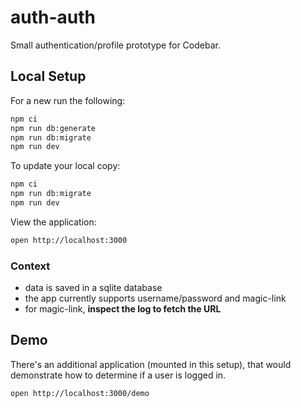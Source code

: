 # auth-auth

Small authentication/profile prototype for Codebar.

## Local Setup

For a new run the following:

```sh
npm ci
npm run db:generate
npm run db:migrate
npm run dev
```

To update your local copy:

```sh
npm ci
npm run db:migrate
npm run dev
```

View the application:

```sh
open http://localhost:3000
```

### Context

- data is saved in a sqlite database
- the app currently supports username/password and magic-link
- for magic-link, **inspect the log to fetch the URL**

## Demo

There's an additional application (mounted in this setup), that would demonstrate how to determine if a user is logged in.

```sh
open http://localhost:3000/demo
```
